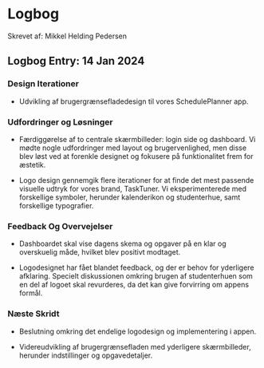 # Logbog

Skrevet af: Mikkel Helding Pedersen

## Logbog Entry: 14 Jan 2024

### Design Iterationer

- Udvikling af brugergrænsefladedesign til vores SchedulePlanner app.

### Udfordringer og Løsninger

- Færdiggørelse af to centrale skærmbilleder: login side og dashboard. Vi mødte nogle udfordringer med layout og brugervenlighed, men disse blev løst ved at forenkle designet og fokusere på funktionalitet frem for æstetik.

- Logo design gennemgik flere iterationer for at finde det mest passende visuelle udtryk for vores brand, TaskTuner. Vi eksperimenterede med forskellige symboler, herunder kalenderikon og studenterhue, samt forskellige typografier.

### Feedback Og Overvejelser


- Dashboardet skal vise dagens skema og opgaver på en klar og overskuelig måde, hvilket blev positivt modtaget.

- Logodesignet har fået blandet feedback, og der er behov for yderligere afklaring. Specielt diskussionen omkring brugen af studenterhuen som en del af logoet skal revurderes, da det kan give forvirring om appens formål.

### Næste Skridt

- Beslutning omkring det endelige logodesign og implementering i appen.

- Videreudvikling af brugergrænsefladen med yderligere skærmbilleder, herunder indstillinger og opgavedetaljer.
